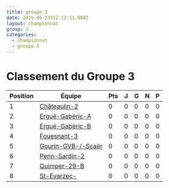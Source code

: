 ```yaml
---
title: groupe_3
date: 2025-06-23T12:12:11.088Z
layout: championnat
group: 3
categories:
  - championnat
  - groupe-3
---
```


# Classement du Groupe 3

| Position | Équipe | Pts | J | G | N | P  |
|----------|--------|-----|---|-----|-----|-----|
| 1 | [Châteaulin-2](/teams/Châteaulin-2) | 0 | 0 | 0 | 0 | 0 |
| 2 | [Ergué-Gabéric-A](/teams/Ergué-Gabéric-A) | 0 | 0 | 0 | 0 | 0 |
| 3 | [Ergué-Gabéric-B](/teams/Ergué-Gabéric-B) | 0 | 0 | 0 | 0 | 0 |
| 4 | [Fouesnant-3](/teams/Fouesnant-3) | 0 | 0 | 0 | 0 | 0 |
| 5 | [Gourin-GVB-/-Scaër](/teams/Gourin-GVB-/-Scaër) | 0 | 0 | 0 | 0 | 0 |
| 6 | [Penn-Sardin-2](/teams/Penn-Sardin-2) | 0 | 0 | 0 | 0 | 0 |
| 7 | [Quimper-29-B](/teams/Quimper-29-B) | 0 | 0 | 0 | 0 | 0 |
| 8 | [St-Evarzec-](/teams/St-Evarzec-) | 0 | 0 | 0 | 0 | 0 |


